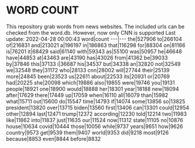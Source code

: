 # WORD COUNT
This repository grab words from news websites. The included urls can be checked from the word.db.
However, now only CNN is supported
Last update: 2022-04-28 00:00:43
word|count
---|---
the|527906
to|266104
of|216831
and|213021
a|196197
in|186863
that|116298
for|88304
on|81166
is|76201
it|68429
said|61140
with|59343
as|55100
was|50957
he|46648
have|44853
at|43463
are|43190
has|43026
from|41362
be|39033
by|37846
this|37133
i|36687
his|34537
but|34338
an|32820
not|32549
we|32548
they|31172
who|28133
cnn|28002
will|27744
their|25139
more|24845
been|23523
us|22611
about|22533
its|20931
or|20769
had|20225
she|20098
which|19886
also|19855
were|19746
you|19131
people|18921
one|18900
would|18888
her|18301
year|18188
new|18094
after|17629
there|17449
up|17059
when|16110
all|16079
than|15982
what|15711
out|15600
do|15547
time|14793
if|14074
some|13856
so|13825
president|13820
over|13715
biden|13560
first|13406
can|13301
could|12954
other|12894
last|12471
trump|12372
according|12230
told|12214
two|11983
like|11862
into|11837
just|11635
our|11524
now|11312
state|11105
no|10876
house|10634
covid|10444
those|10056
while|9737
years|9651
how|9626
country|9573
get|9539
them|9407
world|9353
did|9218
most|9126
because|8853
even|8844
before|8832
